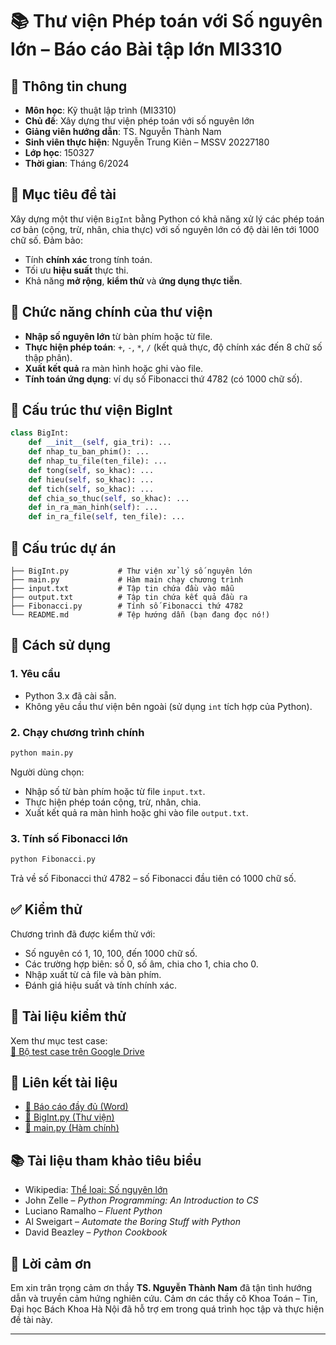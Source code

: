 
# 📚 Thư viện Phép toán với Số nguyên lớn – Báo cáo Bài tập lớn MI3310

## 🧾 Thông tin chung

- **Môn học**: Kỹ thuật lập trình (MI3310)
- **Chủ đề**: Xây dựng thư viện phép toán với số nguyên lớn
- **Giảng viên hướng dẫn**: TS. Nguyễn Thành Nam
- **Sinh viên thực hiện**: Nguyễn Trung Kiên – MSSV 20227180
- **Lớp học**: 150327
- **Thời gian**: Tháng 6/2024

## 📌 Mục tiêu đề tài

Xây dựng một thư viện `BigInt` bằng Python có khả năng xử lý các phép toán cơ bản (cộng, trừ, nhân, chia thực) với số nguyên lớn có độ dài lên tới 1000 chữ số. Đảm bảo:
- Tính **chính xác** trong tính toán.
- Tối ưu **hiệu suất** thực thi.
- Khả năng **mở rộng**, **kiểm thử** và **ứng dụng thực tiễn**.

## 🧮 Chức năng chính của thư viện

- **Nhập số nguyên lớn** từ bàn phím hoặc từ file.
- **Thực hiện phép toán**: `+`, `-`, `*`, `/` (kết quả thực, độ chính xác đến 8 chữ số thập phân).
- **Xuất kết quả** ra màn hình hoặc ghi vào file.
- **Tính toán ứng dụng**: ví dụ số Fibonacci thứ 4782 (có 1000 chữ số).

## 🧠 Cấu trúc thư viện BigInt

```python
class BigInt:
    def __init__(self, gia_tri): ...
    def nhap_tu_ban_phim(): ...
    def nhap_tu_file(ten_file): ...
    def tong(self, so_khac): ...
    def hieu(self, so_khac): ...
    def tich(self, so_khac): ...
    def chia_so_thuc(self, so_khac): ...
    def in_ra_man_hinh(self): ...
    def in_ra_file(self, ten_file): ...
```

## 📁 Cấu trúc dự án

```
├── BigInt.py           # Thư viện xử lý số nguyên lớn
├── main.py             # Hàm main chạy chương trình
├── input.txt           # Tập tin chứa đầu vào mẫu
├── output.txt          # Tập tin chứa kết quả đầu ra
├── Fibonacci.py        # Tính số Fibonacci thứ 4782
└── README.md           # Tệp hướng dẫn (bạn đang đọc nó!)
```

## 🚀 Cách sử dụng

### 1. Yêu cầu
- Python 3.x đã cài sẵn.
- Không yêu cầu thư viện bên ngoài (sử dụng `int` tích hợp của Python).

### 2. Chạy chương trình chính
```bash
python main.py
```
Người dùng chọn:
- Nhập số từ bàn phím hoặc từ file `input.txt`.
- Thực hiện phép toán cộng, trừ, nhân, chia.
- Xuất kết quả ra màn hình hoặc ghi vào file `output.txt`.

### 3. Tính số Fibonacci lớn
```bash
python Fibonacci.py
```
Trả về số Fibonacci thứ 4782 – số Fibonacci đầu tiên có 1000 chữ số.

## ✅ Kiểm thử

Chương trình đã được kiểm thử với:
- Số nguyên có 1, 10, 100, đến 1000 chữ số.
- Các trường hợp biên: số 0, số âm, chia cho 1, chia cho 0.
- Nhập xuất từ cả file và bàn phím.
- Đánh giá hiệu suất và tính chính xác.

## 🧪 Tài liệu kiểm thử
Xem thư mục test case:  
[📂 Bộ test case trên Google Drive](https://drive.google.com/drive/folders/1PhOWZUPTqZ_ymR0N1eC97qRbjz0vm-NP?usp=sharing)

## 🔗 Liên kết tài liệu
- [📄 Báo cáo đầy đủ (Word)](https://drive.google.com/drive/folders/1UAsF5uuVcnt9fCswQ7_QSqIO9KnR_wwI?usp=sharing)
- [💾 BigInt.py (Thư viện)](https://drive.google.com/file/d/1d0L6lcyPnquYYoIQs0OH0BJuA0mr5-RX/view?usp=sharing)
- [🔧 main.py (Hàm chính)](https://drive.google.com/file/d/1rZZjFJkn86H9WDypgMZFoCvxhRlDc3_q/view?usp=sharing)

## 📚 Tài liệu tham khảo tiêu biểu
- Wikipedia: [Thể loại: Số nguyên lớn](https://vi.wikipedia.org/wiki/Th%E1%BB%83_lo%E1%BA%A1i:S%E1%BB%91_nguy%C3%AAn_l%E1%BB%9Bn)
- John Zelle – *Python Programming: An Introduction to CS*
- Luciano Ramalho – *Fluent Python*
- Al Sweigart – *Automate the Boring Stuff with Python*
- David Beazley – *Python Cookbook*

## 🙏 Lời cảm ơn
Em xin trân trọng cảm ơn thầy **TS. Nguyễn Thành Nam** đã tận tình hướng dẫn và truyền cảm hứng nghiên cứu. Cảm ơn các thầy cô Khoa Toán – Tin, Đại học Bách Khoa Hà Nội đã hỗ trợ em trong quá trình học tập và thực hiện đề tài này.

---
